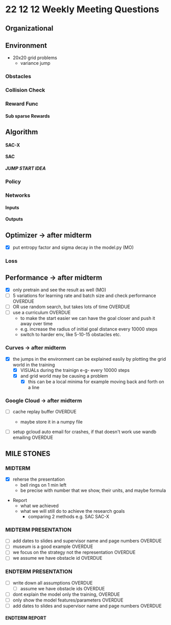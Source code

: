 # 22 12 12 Weekly Meeting Questions

## Organizational

## Environment
- 20x20 grid problems
  - variance jump
### Obstacles

### Collision Check
### Reward Func
#### Sub sparse Rewards
  
## Algorithm
#### SAC-X
#### SAC
##### JUMP START IDEA

### Policy
### Networks
#### Inputs
#### Outputs

## Optimizer -> **after midterm**
- [X] put entropy factor and sigma decay in the model.py (MO)
### Loss
## Performance -> **after midterm**
- [X] only pretrain and see the result as well (MO)
- [ ] 5 variations for learning rate and batch size and check performance OVERDUE
- [ ] OR use random search, but takes lots of time OVERDUE
- [ ] use a curriculum OVERDUE
  - to make the start easier we can have the goal closer and push it away over time
  - e.g. increase the radius of initial goal distance every 10000 steps
  - switch to harder env, like 5-10-15 obstacles etc.
### Curves -> **after midterm**
- [X] the jumps in the environment can be explained easily by plotting the grid world in the training 
  - [X] VISUALs during the trainign e-g- every 10000 steps
  - [X] and grid world may be causing a problem
    - [X] this can be a local minima for example moving back and forth on a line

### Google Cloud -> **after midterm**
- [ ] cache replay buffer OVERDUE
  - maybe store it in a numpy file
- [ ] setup gcloud auto email for crashes, if that doesn't work use wandb emailing OVERDUE


## MILE STONES

### MIDTERM
- [X] reherse the presentation
  - bell rings on 1 min left
  - be precise with number that we show, their units, and maybe formula
- Report
  - what we achieved 
  - what we will still do to achieve the research goals
    - comparing 2 methods e.g. SAC SAC-X

### MIDTERM PRESENTATION
- [ ] add dates to slides and supervisor name and page numbers OVERDUE
- [ ] museum is a good example OVERDUE
- [ ] we focus on the strategy not the representation OVERDUE
- [ ] we assume we have obstacle id OVERDUE
### ENDTERM PRESENTATION
- [ ] write down all assumptions OVERDUE
  - [ ] assume we have obstacle ids	OVERDUE
- [ ] dont explain the model only the training, OVERDUE
- [ ] only show the model features/parameters OVERDUE
- [ ] add dates to slides and supervisor name and page numbers OVERDUE
#### ENDTERM REPORT
